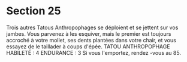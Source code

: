 # Section 25

Trois autres Tatous Anthropophages se déploient et se jettent sur
vos jambes. Vous parvenez à les esquiver, mais le premier est
toujours accroché à votre mollet, ses dents plantées dans votre
chair, et vous essayez de le taillader à coups d'épée.
TATOU ANTHROPOPHAGE  HABILETÉ : 4 ENDURANCE : 3
Si vous l'emportez, rendez -vous au  85.